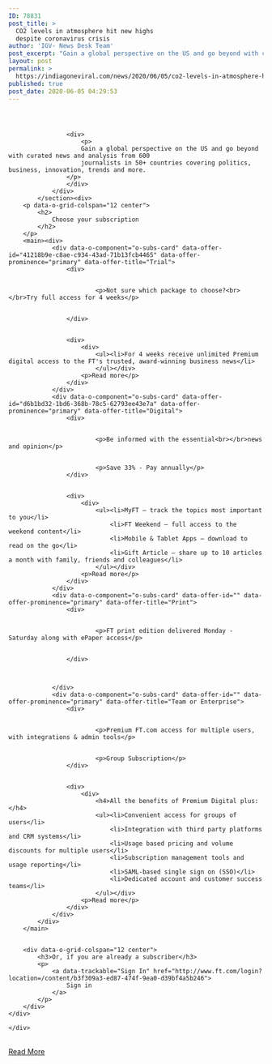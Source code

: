 ```yaml
---
ID: 78831
post_title: >
  CO2 levels in atmosphere hit new highs
  despite coronavirus crisis
author: 'IGV- News Desk Team'
post_excerpt: "Gain a global perspective on the US and go beyond with curated news and analysis from 600 journalists in 50+ countries covering politics, business, innovation, trends and more. Choose your subscription Not sure which package to choose?Try full access for 4 weeks For 4 weeks receive unlimited Premium digital access to the FT's trusted, award-winning&hellip;"
layout: post
permalink: >
  https://indiagoneviral.com/news/2020/06/05/co2-levels-in-atmosphere-hit-new-highs-despite-coronavirus-crisis/78831/india-gone-viral/
published: true
post_date: 2020-06-05 04:29:53
---
```

<div><div><div data-barrier="trial" data-barrier-is-sandbox="false" data-trackable="trial-barrier-grid" id="site-content">
			<header>
			</header><section><div>
					
					<div>
						<p>
						Gain a global perspective on the US and go beyond with curated news and analysis from 600
						journalists in 50+ countries covering politics, business, innovation, trends and more.
					</p>
					</div>
				</div>
			</section><div>
		<p data-o-grid-colspan="12 center">
			<h2>
				Choose your subscription
			</h2>
		</p>
		<main><div>
				<div data-o-component="o-subs-card" data-offer-id="41218b9e-c8ae-c934-43ad-71b13fcb4465" data-offer-prominence="primary" data-offer-title="Trial">
					<div>
						
			
							<p>Not sure which package to choose?<br></br>Try full access for 4 weeks</p>
			
							
					</div>
			
			
					<div>
						<div>
							<ul><li>For 4 weeks receive unlimited Premium digital access to the FT's trusted, award-winning business news</li>
							</ul></div>
						<p>Read more</p>
					</div>
				</div>
				<div data-o-component="o-subs-card" data-offer-id="d6b1bd32-1bd6-368b-78c5-62793ee43e7a" data-offer-prominence="primary" data-offer-title="Digital">
					<div>
						
			
							<p>Be informed with the essential<br></br>news and opinion</p>
			
							
							<p>Save 33% - Pay annually</p>
					</div>
			
			
					<div>
						<div>
							<ul><li>MyFT – track the topics most important to you</li>
								<li>FT Weekend – full access to the weekend content</li>
								<li>Mobile & Tablet Apps – download to read on the go</li>
								<li>Gift Article – share up to 10 articles a month with family, friends and colleagues</li>
							</ul></div>
						<p>Read more</p>
					</div>
				</div>
				<div data-o-component="o-subs-card" data-offer-id="" data-offer-prominence="primary" data-offer-title="Print">
					<div>
						
			
							<p>FT print edition delivered Monday - Saturday along with ePaper access</p>
			
							
					</div>
			
			
					
				</div>
				<div data-o-component="o-subs-card" data-offer-id="" data-offer-prominence="primary" data-offer-title="Team or Enterprise">
					<div>
						
			
							<p>Premium FT.com access for multiple users, with integrations & admin tools</p>
			
							
							<p>Group Subscription</p>
					</div>
			
			
					<div>
						<div>
							<h4>All the benefits of Premium Digital plus: </h4>
							<ul><li>Convenient access for groups of users</li>
								<li>Integration with third party platforms and CRM systems</li>
								<li>Usage based pricing and volume discounts for multiple users</li>
								<li>Subscription management tools and usage reporting</li>
								<li>SAML-based single sign on (SSO)</li>
								<li>Dedicated account and customer success teams</li>
							</ul></div>
						<p>Read more</p>
					</div>
				</div>
			</div>
		</main>
			

		<div data-o-grid-colspan="12 center">
			<h3>Or, if you are already a subscriber</h3>
			<p>
				<a data-trackable="Sign In" href="http://www.ft.com/login?location=/content/b3f309a3-ed87-474f-9ea0-d39bf4a5b246">
					Sign in
				</a>
			</p>
		</div>
	</div>

	</div>
</div></div><br/><a href="https://www.ft.com/content/b3f309a3-ed87-474f-9ea0-d39bf4a5b246" class="button purchase" rel="nofollow noopener noreferrer" target="_blank">Read More</a>